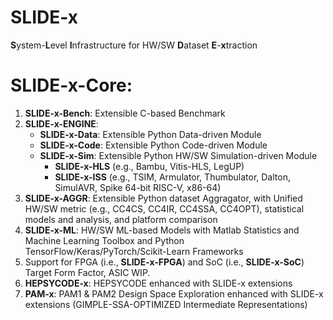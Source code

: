 # SLIDE-x
**S**ystem-**L**evel **I**nfrastructure for HW/SW **D**ataset **E**-**x**traction

# SLIDE-x-Core:
1. **SLIDE-x-Bench**: Extensible C-based Benchmark
2. **SLIDE-x-ENGINE**:
   - **SLIDE-x-Data**: Extensible Python Data-driven Module
   - **SLIDE-x-Code**: Extensible Python Code-driven Module
   - **SLIDE-x-Sim**: Extensible Python HW/SW Simulation-driven Module
     - **SLIDE-x-HLS** (e.g., Bambu, Vitis-HLS, LegUP)
     - **SLIDE-x-ISS** (e.g., TSIM, Armulator, Thumbulator, Dalton, SimulAVR, Spike 64-bit RISC-V, x86-64)
3. **SLIDE-x-AGGR**: Extensible Python dataset Aggragator, with Unified HW/SW metric (e.g., CC4CS, CC4IR, CC4SSA, CC4OPT), statistical models and analysis, and platform comparison
4. **SLIDE-x-ML**: HW/SW ML-based Models with Matlab Statistics and Machine Learning Toolbox and Python TensorFlow/Keras/PyTorch/Scikit-Learn Frameworks
5. Support for FPGA (i.e., **SLIDE-x-FPGA**) and SoC (i.e., **SLIDE-x-SoC**) Target Form Factor, ASIC WIP.
6. **HEPSYCODE-x**: HEPSYCODE enhanced with SLIDE-x extensions 
7. **PAM-x**: PAM1 & PAM2 Design Space Exploration enhanced with SLIDE-x extensions (GIMPLE-SSA-OPTIMIZED Intermediate Representations)
